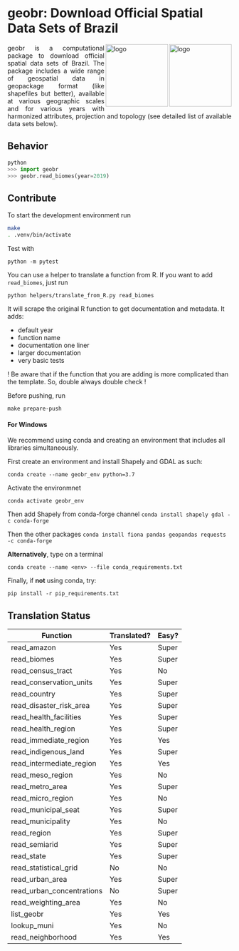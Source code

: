 # geobr: Download Official Spatial Data Sets of Brazil 

<img align="right" src="https://github.com/ipeaGIT/geobr/blob/master/r-package/man/figures/geobr_logo_b.png?raw=true" alt="logo" width="140"> 
<img align="right" src="https://github.com/ipeaGIT/geobr/blob/master/r-package/man/figures/geobr_logo_y.png?raw=true" alt="logo" width="140">
<p align="justify">geobr is a computational package to download official spatial data sets of Brazil. The package includes a wide range of geospatial data in geopackage format (like shapefiles but better), available at various geographic scales and for various years with harmonized attributes, projection and topology (see detailed list of available data sets below). </p> 

## Behavior

```python
python
>>> import geobr
>>> geobr.read_biomes(year=2019)
```

## Contribute

To start the development environment run

```sh
make
. .venv/bin/activate
```

Test with

`python -m pytest`

You can use a helper to translate a function from R.
If you want to add `read_biomes`, just run

`python helpers/translate_from_R.py read_biomes`

It will scrape the original R function to get documentation and metadata.
It adds:
- default year
- function name
- documentation one liner
- larger documentation
- very basic tests

! Be aware that if the function that you are adding is more complicated than the template. So, double always double check !

Before pushing, run

`make prepare-push`

#### For Windows

We recommend using conda  and creating an environment that includes all libraries simultaneously.

First create an environment and install Shapely and GDAL as such:

`conda create --name geobr_env python=3.7`

Activate the environmnet

`conda activate geobr_env`

Then add Shapely from conda-forge channel
 `conda install shapely gdal -c conda-forge`

Then the other packages 
`conda install fiona pandas geopandas requests -c conda-forge`

**Alternatively**, type on a terminal 

`conda create --name <env> --file conda_requirements.txt`

Finally, if **not** using conda, try:

`pip install -r pip_requirements.txt`

## Translation Status

| Function                  | Translated? | Easy? |
| ------------------------- | ----------- | ----- |
| read_amazon               | Yes         | Super |
| read_biomes               | Yes         | Super |
| read_census_tract         | Yes         | No    |
| read_conservation_units   | Yes         | Super |
| read_country              | Yes         | Super |
| read_disaster_risk_area   | Yes         | Super |
| read_health_facilities    | Yes         | Super |
| read_health_region        | Yes         | Super |
| read_immediate_region     | Yes         | Yes   |
| read_indigenous_land      | Yes         | Super |
| read_intermediate_region  | Yes         | Yes   |
| read_meso_region          | Yes         | No    |
| read_metro_area           | Yes         | Super |
| read_micro_region         | Yes         | No    |
| read_municipal_seat       | Yes         | Super |
| read_municipality         | Yes         | No    |
| read_region               | Yes         | Super |
| read_semiarid             | Yes         | Super |
| read_state                | Yes         | Super |
| read_statistical_grid     | No          | No    |
| read_urban_area           | Yes         | Super |
| read_urban_concentrations | No          | Super |
| read_weighting_area       | Yes         | No    |
| list_geobr                | Yes         | Yes   |
| lookup_muni               | Yes         | No    |
| read_neighborhood         | Yes         | Yes   |



